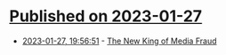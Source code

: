 # [Published on 2023-01-27](index.md)

* [2023-01-27, 19:56:51](https://news.ycombinator.com/item?id=34550942) - [The New King of Media Fraud](https://www.racket.news/p/move-over-jayson-blair-meet-hamilton)
